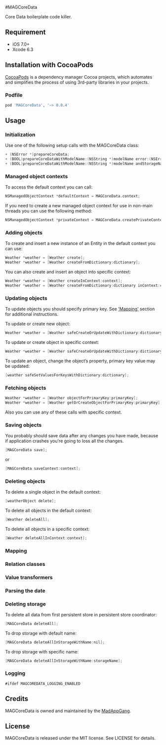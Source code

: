#MAGCoreData

Core Data boilerplate code killer.

## Requirement
- iOS 7.0+
- Xcode 6.3

## Installation with CocoaPods

[CocoaPods](http://cocoapods.org) is a dependency manager Cocoa projects, which automates and simplifies the process of using 3rd-party libraries in your projects.

### Podfile
```ruby
pod 'MAGCoreData', '~> 0.0.4'
```

## Usage
### Initialization
Use one of the following setup calls with the MAGCoreData class:
```objective-c
+ (NSError *)prepareCoreData;
+ (BOOL)prepareCoreDataWithModelName:(NSString *)modelName error:(NSError **)error;
+ (BOOL)prepareCoreDataWithModelName:(NSString *)modelName andStorageName:(NSString *)storageName error:(NSError **)error;
```
### Managed object contexts
To access the default context you can call:
```objective-c
NSManagedObjectContext *defaultContext = MAGCoreData.context;
```

If you need to create a new managed object context for use in non-main threads you can use the following method:
```objective-c
NSManagedObjectContext *privateContext = MAGCoreData.createPrivateContext;
```

### Adding objects
To create and insert a new instance of an Entity in the default context you can use:
```objective-c
Weather *weather = [Weather create];
Weather *weather = [Weather createFromDictionary:dictionary];
```

You can also create and insert an object into specific context:
```objective-c
Weather *weather = [Weather createInContext:context];
Weather *weather = [Weather createFromDictionary:dictionary inContext:context];
```

### Updating objects
To update objects you should specify primary key. See ['Mapping'](#mapping) section for additional instructions.

To update or create new object:
```objective-c
Weather *weather = [Weather safeCreateOrUpdateWithDictionary:dictionary];
```

To update or create object in specific context:
```objective-c
Weather *weather = [Weather safeCreateOrUpdateWithDictionary:dictionary inContext:context];
```

To update an object, change the object’s property, primary key value may be updated:
```objective-c
[weather safeSetValuesForKeysWithDictionary:dictionary];
```

### Fetching objects
```objective-c
Weather *weather = [Weather objectForPrimaryKey:primaryKey];
Weather *weather = [Weather getOrCreateObjectForPrimaryKey:primaryKey];
```
Also you can use any of these calls with specific context.

### Saving objects
You probably should save data after any changes you have made, because if application crashes you're going to loss all the changes.
```objective-c
[MAGCoreData save];
```
or
```objective-c
[MAGCoreData saveContext:context];
```

### Deleting objects

To delete a single object in the default context:
```objective-c
[weatherObject delete];
```

To delete all objects in the default context:
```objective-c
[Weather deleteAll];
```

To delete all objects in a specific context:
```objective-c
[Weather deleteAllInContext:context];
```

### Mapping

### Relation classes

### Value transformers

### Parsing the date

### Deleting storage

To delete all data from first persistent store in persistent store coordinator:
```objective-c
[MAGCoreData deleteAll];
```

To drop storage with default name:
```objective-c
[MAGCoreData deleteAllInStorageWithName:nil];
```

To drop storage with specific name:
```objective-c
[MAGCoreData deleteAllInStorageWithName:storageName];
```

### Logging
```
#ifdef MAGCOREDATA_LOGGING_ENABLED
```

## Credits
MAGCoreData is owned and maintained by the [MadAppGang](http://madappgang.com/).

## License
MAGCoreData is released under the MIT license. See LICENSE for details.
